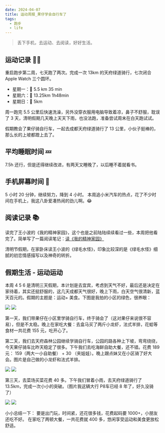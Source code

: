 ```yaml
---
date: 2024-04-07
title: 运动周报_果仔学会自行车了
tags:
  - 跑步
  - life
---
```

> 丢下手机，去运动、去阅读，好好生活。

## 运动记录 🏃‍♂️

重启跑步第二周，七天跑了两次。完成一次 13km 的天府绿道骑行，七次闭合 Apple Watch 三个圆环。
- 星期一：🏃 5.5 km 35 min
- 星期六：🚴 13.25km 1h48min
- 星期日：🏃 5km

周一跑完 5.5 公里后快速洗澡，另外没穿衣服用电脑导致着凉，鼻子不舒服，耽误了 3 天，清明假期几天晚上天天下雨，也没法跑，准备尝试周末在白天跑试试。

假期教会了果仔骑自行车，一起去成都天府绿道骑行了 13 公里，小伙子挺棒的，那么长的上坡都蹬上去了。

## 平均睡眠时间 💤

7.5h 还行，但是还得继续改进，有两天又睡晚了，以后睡不着就看书。

## 手机屏幕时间 📱

5 小时 20 分钟，继续努力，降到 4 小时。
本周追小米汽车的热点，花了不少时间在手机上，我这八卦爱凑热闹的劲儿啊。😂

## 阅读记录 📚

读完了王小波的《我的精神家园》，这个也是之前陆陆续续看过一些，本周把他看完了。简单写了一篇阅读笔记：[读《我的精神家园》](https://yaofun.top/posts/2024/04/%E8%AF%BB%E6%88%91%E7%9A%84%E7%B2%BE%E7%A5%9E%E5%AE%B6%E5%9B%AD/)

清明节假期，在家卧床读王小波的《绿毛水怪》，印象比较深的是《绿毛水怪》细腻的初恋情感描写以及神奇的转折。

## 假期生活 - 运动运动

本周 4 5 6 是清明三天假期，本计划是去宜宾，考虑到天气不好，最后还是决定在家待着，其实还挺舒服的，这几天成都天气很好，晚上下雨，白天空气很清新，蓝天百元的。假期的主题是：运动+ 美食。下图是我拍的小区的绿色，很养眼：

![](https://cdn.jsdelivr.net/gh/goby-ao/picgo@main/img/IMG_2490.jpeg)
![](https://cdn.jsdelivr.net/gh/goby-ao/picgo@main/img/IMG_2521.jpeg)

第一天，我们带果仔在小区里学骑自行车，终于骑会了（这对果仔来说很不容易），但是不太稳。晚上在家吃大餐：去盒马买了两斤小龙虾，法式羊排，花蛤等食材一共花费 155 元，吃开心了。

第二天，我们去天府森林公园继续学骑自行车，公园的路各种上下坡，弯弯绕绕，今天果仔骑车比昨天稳定了很多。下午我们去吃海鲜自助大餐，还不错。花费 189 元： 159（两大一小自助餐） + 30 （夹娃娃）。晚上跟点妹又在小区骑了好大会。图片是自己做的小龙虾和法式羊排。

![](https://cdn.jsdelivr.net/gh/goby-ao/picgo@main/img/IMG_2531.jpeg)
![](https://cdn.jsdelivr.net/gh/goby-ao/picgo@main/img/IMG_2528.jpeg)

第三天，去菜场买菜花费 40 多。下午我们冒着小雨，去天府绿道骑行了 13.5km，完成一次小小的突破。（图片我这辆大行 P8车已经 8 年了，好久没骑了）

![](https://cdn.jsdelivr.net/gh/goby-ao/picgo@main/img/IMG_2590.jpeg)
![](https://cdn.jsdelivr.net/gh/goby-ao/picgo@main/img/IMG_2488.jpeg)

小小总结一下：
要是出门玩，时间紧，还花很多钱，花费起码要 1000+，小朋友还吃不好。
在家吃了两顿大餐，一共花费就 400 多，悠闲享受运动和美食更放松舒适。
